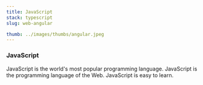 ```yaml
---
title: JavaScript 
stack: typescript
slug: web-angular

thumb: ../images/thumbs/angular.jpeg
---
```



### JavaScript 
JavaScript is the world's most popular programming language. JavaScript is the programming language of the Web. JavaScript is easy to learn.